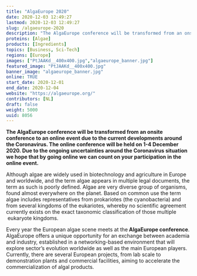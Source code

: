 ```yaml
---
title: "AlgaEurope 2020"
date: 2020-12-03 12:49:27
lastmod: 2020-12-03 12:49:27
slug: /algaeurope-2020
description: "The AlgaEurope conference will be transformed from an onsite conference to an online event due to the current developments around the Coronavirus. The online conference will be held on 1-4 December 2020. Due to the ongoing uncertainties around the Coronavirus situation we hope that by going online we can count on your participation in the online event."
proteins: [Algae]
products: [Ingredients]
topics: [Business, Sci-Tech]
regions: [Europe]
images: ["PtJAAKd__400x400.jpg","algaeurope_banner.jpg"]
featured_image: "PtJAAKd__400x400.jpg"
banner_image: "algaeurope_banner.jpg"
online: TRUE
start_date: 2020-12-01
end_date: 2020-12-04
website: "https://algaeurope.org/"
contributors: [NL]
draft: false
weight: 5000
uuid: 8056
---
```

<p><strong>The AlgaEurope conference will be transformed from an onsite conference to an online event due to the current developments around the Coronavirus. The online conference will be held on 1-4 December 2020. Due to the ongoing uncertainties around the Coronavirus situation we hope that by going online we can count on your participation in the online event.</strong></p>
<p>Although algae are widely used in biotechnology and agriculture in Europe and worldwide, and the term algae appears in multiple legal documents, the term as such is poorly defined. Algae are very diverse group of organisms, found almost everywhere on the planet. Based on common use the term algae includes representatives from prokariotes (the cyanobacteria) and from several kingdoms of the eukariotes, whereby no scientific agreement currently exists on the exact taxonomic classification of those multiple  eukaryote kingdoms.</p>
<p>Every year the European algae scene meets at the<strong> AlgaEurope conference</strong>. AlgaEurope offers a unique opportunity for an exchange between academia and industry, established in a networking-based environment that will explore sector’s evolution worldwide as well as the main European players. Currently, there are several European projects, from lab scale to demonstration plants and commercial facilities, aiming to accelerate the commercialization of algal products.</p>
